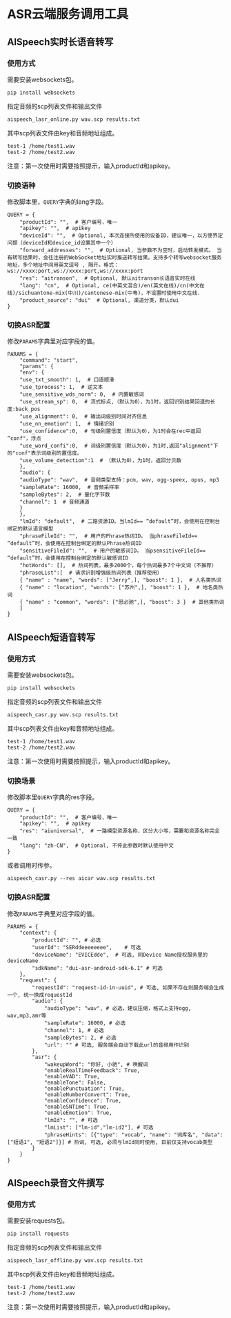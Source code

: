 # ASR云端服务调用工具
## AISpeech实时长语音转写
### 使用方式
需要安装websockets包。
```
pip install websockets
```
指定音频的scp列表文件和输出文件
```
aispeech_lasr_online.py wav.scp results.txt
```
其中scp列表文件由key和音频地址组成。
```
test-1 /home/test1.wav
test-2 /home/test2.wav
```
注意：第一次使用时需要按照提示，输入productId和apikey。
### 切换语种
修改脚本里，`QUERY`字典的lang字段。
```
QUERY = {
    "productId": "",  # 客户编号，唯一
    "apikey": "",  # apikey
    "deviceId": "",  # Optional, 本次连接所使用的设备ID，建议唯一，以方便界定问题（deviceId和device_id设置其中一个）
    "forward_addresses": "",  # Optional, 当参数不为空时，启动转发模式。 当有转写结果时，会往注册的WebSocket地址实时推送转写结果。支持多个转写websocket服务地址，多个地址中间用英文逗号 , 隔开。格式： ws://xxxx:port,ws://xxxx:port,ws://xxxx:port
    "res": "aitranson",  # Optional, 默认aitranson长语音实时在线
    "lang": "cn",  # Optional, ce(中英文混合)/en(英文在线)/cn(中文在线)/sichuantone-mix(中川)/cantonese-mix(中粤)，不设置时使用中文在线.
    "product_source": "dui"  # Optional, 渠道分类，默认dui
}
```
### 切换ASR配置
修改`PARAMS`字典里对应字段的值。
```
PARAMS = {
    "command": "start",
    "params": {
    "env": {
    "use_txt_smooth": 1,  # 口语顺滑
    "use_tprocess": 1,  # 逆文本
    "use_sensitive_wds_norm": 0,  # 内置敏感词
    "use_stream_sp": 0,  # 流式标点,（默认为0），为1时，返回识别结果回退的长度:back_pos
    "use_alignment": 0,  # 输出词级别时间对齐信息
    "use_nn_emotion": 1,  # 情绪识别
    "use_confidence":0,  # 句级别置信度（默认为0），为1时会在rec中返回 ”conf"，浮点
    "use_word_confi":0,  # 词级别置信度（默认为0），为1时,返回"alignment"下的"conf"表示词级别的置信度。
    "use_volume_detection":1  # （默认为0），为1时，返回分贝数
    },
    "audio": {
    "audioType": "wav",  # 音频类型支持：pcm, wav, ogg-speex, opus, mp3
    "sampleRate": 16000,  # 音频采样率
    "sampleBytes": 2,  # 量化字节数
    "channel": 1  # 音频通道
    }
    },
    "lmId": "default",  # 二路资源ID。当lmId== “default”时，会使用在控制台绑定的默认语言模型
    "phraseFileId": "",  # 用户的Phrase热词ID。 当phraseFileId== “default”时，会使用在控制台绑定的默认Phrase热词ID
    "sensitiveFileId": "",  # 用户的敏感词ID。 当psensitiveFileId== “default”时，会使用在控制台绑定的默认敏感词ID
    "hotWords": [],  # 热词列表，最多2000个，每个热词最多7个中文词（不推荐）
    "phraseList":[  # 请求识别增强级热词列表（推荐使用）
    { "name" : "name", "words": ["Jerry",], "boost": 1 },  # 人名类热词
    { "name" : "location", "words": ["苏州",], "boost": 1 },  # 地名类热词
    { "name" : "common", "words": ["思必驰",], "boost": 3 }  # 其他类热词
    ]
}
```
## AISpeech短语音转写
### 使用方式
需要安装websockets包。
```
pip install websockets
```
指定音频的scp列表文件和输出文件
```
aispeech_casr.py wav.scp results.txt
```
其中scp列表文件由key和音频地址组成。
```
test-1 /home/test1.wav
test-2 /home/test2.wav
```
注意：第一次使用时需要按照提示，输入productId和apikey。
### 切换场景
修改脚本里`QUERY`字典的res字段。
```
QUERY = {
    "productId": "",  # 客户编号，唯一
    "apikey": "",  # apikey
    "res": "aiuniversal",  # 一路模型资源名称，区分大小写，需要和资源名称完全一致
    "lang": "zh-CN",  # Optional, 不传此参数时默认使用中文
}
```
或者调用时传参。
```
aispeech_casr.py --res aicar wav.scp results.txt
```
### 切换ASR配置
修改`PARAMS`字典里对应字段的值。
```
PARAMS = {
    "context": {
        "productId": "", # 必选
        "userId": "SERddeeeeeeee",    # 可选
        "deviceName": "EVICEdde",  # 可选, 同Device Name授权服务里的deviceName
        "sdkName": "dui-asr-android-sdk-6.1" # 可选
    },
    "request": {
        "requestId": "request-id-in-uuid", # 可选, 如果不存在则服务端会生成一个, 统一换成requestId
        "audio": {
            "audioType": "wav", # 必选，建议压缩，格式上支持ogg, wav,mp3,amr等
            "sampleRate": 16000, # 必选
            "channel": 1, # 必选
            "sampleBytes": 2, # 必选
            "url": "" # 可选, 服务端会自动下载此url的音频用作识别
        },
        "asr": {
            "wakeupWord": "你好, 小驰", # 唤醒词
            "enableRealTimeFeedback": True,
            "enableVAD": True,
            "enableTone": False,
            "enablePunctuation": True,
            "enableNumberConvert": True,
            "enableConfidence": True,
            "enableSNTime": True,
            "enableEmotion": True,
            "lmId": "", # 可选
            "lmList": ["lm-id","lm-id2"], # 可选
            "phraseHints": [{"type": "vocab", "name": "词库名", "data":["短语1", "短语2"]}] # 热词, 可选, 必须与lmId同时使用, 目前仅支持vocab类型
        }
    }
}
```
## AISpeech录音文件撰写
### 使用方式
需要安装requests包。
```
pip install requests
```
指定音频的scp列表文件和输出文件
```
aispeech_lasr_offline.py wav.scp results.txt
```
其中scp列表文件由key和音频地址组成。
```
test-1 /home/test1.wav
test-2 /home/test2.wav
```
注意：第一次使用时需要按照提示，输入productId和apikey。